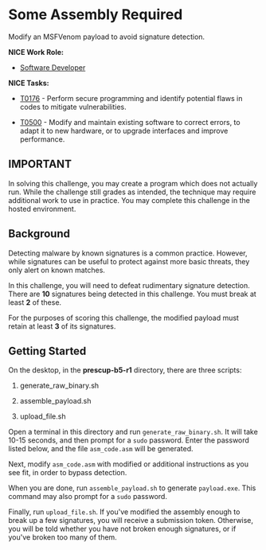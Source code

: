 # Some Assembly Required

Modify an MSFVenom payload to avoid signature detection.

**NICE Work Role:**

- [Software Developer](https://niccs.cisa.gov/workforce-development/nice-framework/workroles?name=Software+Developer)

**NICE Tasks:**

- [T0176](https://niccs.cisa.gov/workforce-development/nice-framework/tasks?id=T0176&description=All) - Perform secure programming and identify potential flaws in codes to mitigate vulnerabilities.

- [T0500](https://niccs.cisa.gov/workforce-development/nice-framework/tasks?id=T0500&description=All) - Modify and maintain existing software to correct errors, to adapt it to new hardware, or to upgrade interfaces and improve performance.

## IMPORTANT

In solving this challenge, you may create a program which does not actually run. While the challenge still grades as intended, the technique may require additional work to use in practice. You may complete this challenge in the hosted environment.

## Background

Detecting malware by known signatures is a common practice. However, while signatures can be useful to protect against more basic threats, they only alert on known matches. 

In this challenge, you will need to defeat rudimentary signature detection. There are **10** signatures being detected in this challenge. You must break at least **2** of these.

For the purposes of scoring this challenge, the modified payload must retain at least **3** of its signatures.

## Getting Started

On the desktop, in the **prescup-b5-r1** directory, there are three scripts:

1. generate_raw_binary.sh

2. assemble_payload.sh

3. upload_file.sh

Open a terminal in this directory and run `generate_raw_binary.sh`. It will take 10-15 seconds, and then prompt for a `sudo` password. Enter the password listed below, and the file `asm_code.asm` will be generated.

Next, modify `asm_code.asm` with modified or additional instructions as you see fit, in order to bypass detection.

When you are done, run `assemble_payload.sh` to generate `payload.exe`. This command may also prompt for a `sudo` password.

Finally, run `upload_file.sh`. If you've modified the assembly enough to break up a few signatures, you will receive a submission token. Otherwise, you will be told whether you have not broken enough signatures, or if you've broken too many of them.
